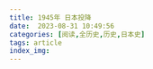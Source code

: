 ```yaml
---
title: 1945年 日本投降
date:  2023-08-31 10:49:56
categories: [阅读,全历史,历史,日本史]
tags: article
index_img: 
---
```


